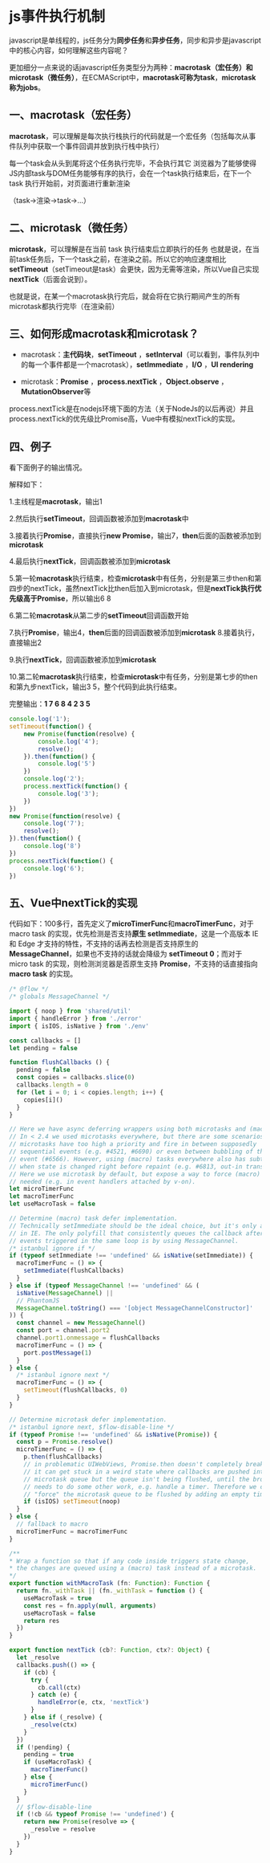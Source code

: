 # js事件执行机制

javascript是单线程的，js任务分为**同步任务**和**异步任务**，同步和异步是javascript中的核心内容，如何理解这些内容呢？


更加细分一点来说的话javascript任务类型分为两种：**macrotask（宏任务）**和**microtask（微任务）**，在ECMAScript中，**macrotask可称为task**，**microtask称为jobs**。


## 一、macrotask（宏任务）

**macrotask**，可以理解是每次执行栈执行的代码就是一个宏任务（包括每次从事件队列中获取一个事件回调并放到执行栈中执行）


每一个task会从头到尾将这个任务执行完毕，不会执行其它
浏览器为了能够使得JS内部task与DOM任务能够有序的执行，会在一个task执行结束后，在下一个 task 执行开始前，对页面进行重新渲染


（task->渲染->task->...）

## 二、microtask（微任务）

**microtask**，可以理解是在当前 task 执行结束后立即执行的任务
也就是说，在当前task任务后，下一个task之前，在渲染之前。所以它的响应速度相比**setTimeout**（setTimeout是task）会更快，因为无需等渲染，所以Vue自己实现**nextTick**（后面会说到）。


也就是说，在某一个macrotask执行完后，就会将在它执行期间产生的所有microtask都执行完毕（在渲染前）

## 三、如何形成macrotask和microtask？

 - macrotask：**主代码块**，**setTimeout**
   ，**setInterval**（可以看到，事件队列中的每一个事件都是一个macrotask），**setImmediate**
   ，**I/O** ，**UI rendering**

 - microtask：**Promise** ，**process.nextTick** ，**Object.observe**
   ，**MutationObserver**等

process.nextTick是在nodejs环境下面的方法（关于NodeJs的以后再说）并且process.nextTick的优先级比Promise高，Vue中有模拟nextTick的实现。

## 四、例子

看下面例子的输出情况。


解释如下：


1.主线程是**macrotask**，输出1


2.然后执行**setTimeout**，回调函数被添加到**macrotask**中


3.接着执行**Promise**，直接执行**new Promise**，输出7，**then**后面的函数被添加到**microtask**


4.最后执行**nextTick**，回调函数被添加到**microtask**


5.第一轮**macrotask**执行结束，检查**microtask**中有任务，分别是第三步then和第四步的nextTick，虽然nextTick比then后加入到microtask，但是**nextTick执行优先级高于Promise**，所以输出6 8


6.第二轮**macrotask**从第二步的**setTimeout**回调函数开始


7.执行**Promise**，输出4，**then**后面的回调函数被添加到**microtask**
8.接着执行，直接输出2


9.执行**nextTick**，回调函数被添加到**microtask**


10.第二轮**macrotask**执行结束，检查**microtask**中有任务，分别是第七步的then和第九步nextTick，输出3 5，整个代码到此执行结束。


完整输出：**1 7 6 8 4 2 3 5**


```javascript
console.log('1');
setTimeout(function() {
    new Promise(function(resolve) {
        console.log('4');
        resolve();
    }).then(function() {
        console.log('5')
    })
    console.log('2');
    process.nextTick(function() {
        console.log('3');
    })
})
new Promise(function(resolve) {
    console.log('7');
    resolve();
}).then(function() {
    console.log('8')
})
process.nextTick(function() {
    console.log('6');
})
```

## 五、Vue中nextTick的实现

代码如下：100多行，首先定义了**microTimerFunc**和**macroTimerFunc**，对于 macro task 的实现，优先检测是否支持**原生 setImmediate**，这是一个高版本 IE 和 Edge 才支持的特性，不支持的话再去检测是否支持原生的 **MessageChannel**，如果也不支持的话就会降级为 **setTimeout 0**；而对于 micro task 的实现，则检测浏览器是否原生支持 **Promise**，不支持的话直接指向 **macro task** 的实现。

```javascript
/* @flow */
/* globals MessageChannel */

import { noop } from 'shared/util'
import { handleError } from './error'
import { isIOS, isNative } from './env'

const callbacks = []
let pending = false

function flushCallbacks () {
  pending = false
  const copies = callbacks.slice(0)
  callbacks.length = 0
  for (let i = 0; i < copies.length; i++) {
    copies[i]()
  }
}

// Here we have async deferring wrappers using both microtasks and (macro) tasks.
// In < 2.4 we used microtasks everywhere, but there are some scenarios where
// microtasks have too high a priority and fire in between supposedly
// sequential events (e.g. #4521, #6690) or even between bubbling of the same
// event (#6566). However, using (macro) tasks everywhere also has subtle problems
// when state is changed right before repaint (e.g. #6813, out-in transitions).
// Here we use microtask by default, but expose a way to force (macro) task when
// needed (e.g. in event handlers attached by v-on).
let microTimerFunc
let macroTimerFunc
let useMacroTask = false

// Determine (macro) task defer implementation.
// Technically setImmediate should be the ideal choice, but it's only available
// in IE. The only polyfill that consistently queues the callback after all DOM
// events triggered in the same loop is by using MessageChannel.
/* istanbul ignore if */
if (typeof setImmediate !== 'undefined' && isNative(setImmediate)) {
  macroTimerFunc = () => {
    setImmediate(flushCallbacks)
  }
} else if (typeof MessageChannel !== 'undefined' && (
  isNative(MessageChannel) ||
  // PhantomJS
  MessageChannel.toString() === '[object MessageChannelConstructor]'
)) {
  const channel = new MessageChannel()
  const port = channel.port2
  channel.port1.onmessage = flushCallbacks
  macroTimerFunc = () => {
    port.postMessage(1)
  }
} else {
  /* istanbul ignore next */
  macroTimerFunc = () => {
    setTimeout(flushCallbacks, 0)
  }
}

// Determine microtask defer implementation.
/* istanbul ignore next, $flow-disable-line */
if (typeof Promise !== 'undefined' && isNative(Promise)) {
  const p = Promise.resolve()
  microTimerFunc = () => {
    p.then(flushCallbacks)
    // in problematic UIWebViews, Promise.then doesn't completely break, but
    // it can get stuck in a weird state where callbacks are pushed into the
    // microtask queue but the queue isn't being flushed, until the browser
    // needs to do some other work, e.g. handle a timer. Therefore we can
    // "force" the microtask queue to be flushed by adding an empty timer.
    if (isIOS) setTimeout(noop)
  }
} else {
  // fallback to macro
  microTimerFunc = macroTimerFunc
}

/**
* Wrap a function so that if any code inside triggers state change,
* the changes are queued using a (macro) task instead of a microtask.
*/
export function withMacroTask (fn: Function): Function {
  return fn._withTask || (fn._withTask = function () {
    useMacroTask = true
    const res = fn.apply(null, arguments)
    useMacroTask = false
    return res
  })
}

export function nextTick (cb?: Function, ctx?: Object) {
  let _resolve
  callbacks.push(() => {
    if (cb) {
      try {
        cb.call(ctx)
      } catch (e) {
        handleError(e, ctx, 'nextTick')
      }
    } else if (_resolve) {
      _resolve(ctx)
    }
  })
  if (!pending) {
    pending = true
    if (useMacroTask) {
      macroTimerFunc()
    } else {
      microTimerFunc()
    }
  }
  // $flow-disable-line
  if (!cb && typeof Promise !== 'undefined') {
    return new Promise(resolve => {
      _resolve = resolve
    })
  }
}
```